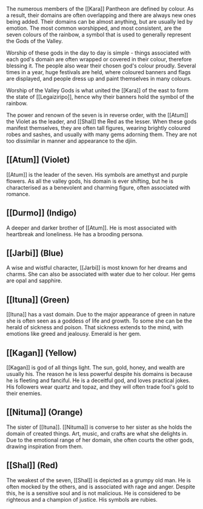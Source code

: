 The numerous members of the [[Kara]] Pantheon are defined by colour. As a result, their domains are often overlapping and there are always new ones being added. Their domains can be almost anything, but are usually led by emotion.
The most common worshipped, and most consistent, are the seven colours of the rainbow, a symbol that is used to generally represent the Gods of the Valley.

Worship of these gods in the day to day is simple - things associated with each god's domain are often wrapped or covered in their colour, therefore blessing it. The people also wear their chosen god's colour proudly.
Several times in a year, huge festivals are held, where coloured banners and flags are displayed, and people dress up and paint themselves in many colours.

Worship of the Valley Gods is what united the [[Kara]] of the east to form the state of [[Legaiziripo]], hence why their banners hold the symbol of the rainbow.

The power and renown of the seven is in reverse order, with the [[Atum]] the Violet as the leader, and [[Shal]] the Red as the lesser. When these gods manifest themselves, they are often tall figures, wearing brightly coloured robes and sashes, and usually with many gems adorning them. They are not too dissimilar in manner and appearance to the djiin.

## [[Atum]] (Violet)

[[Atum]] is the leader of the seven. His symbols are amethyst and purple flowers. As all the valley gods, his domain is ever shifting, but he is characterised as a benevolent and charming figure, often associated with romance.

## [[Durmo]] (Indigo)

A deeper and darker brother of [[Atum]]. He is most associated with heartbreak and loneliness. He has a brooding persona.

## [[Jarbi]] (Blue)

A wise and wistful character, [[Jarbi]] is most known for her dreams and charms. She can also be associated with water due to her colour. Her gems are opal and sapphire.

## [[Ituna]] (Green)

[[Ituna]] has a vast domain. Due to the major appearance of green in nature she is often seen as a goddess of life and growth. To some she can be the herald of sickness and poison. That sickness extends to the mind, with emotions like greed and jealousy. Emerald is her gem.

## [[Kagan]] (Yellow)

[[Kagan]] is god of all things light. The sun, gold, honey, and wealth are usually his. The reason he is less powerful despite his domains is because he is fleeting and fanciful. He is a deceitful god, and loves practical jokes. His followers wear quartz and topaz, and they will often trade fool's gold to their enemies.

## [[Nituma]] (Orange)

The sister of [[Ituna]]. [[Nituma]] is converse to her sister as she holds the domain of created things. Art, music, and crafts are what she delights in. Due to the emotional range of her domain, she often courts the other gods, drawing inspiration from them.

## [[Shal]] (Red)

The weakest of the seven, [[Shal]] is depicted as a grumpy old man. He is often mocked by the others, and is associated with rage and anger. Despite this, he is a sensitive soul and is not malicious. He is considered to be righteous and a champion of justice. His symbols are rubies.